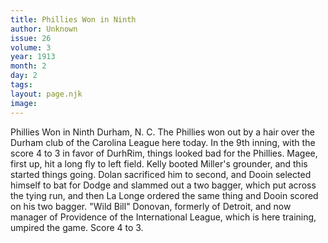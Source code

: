 ```yaml
---
title: Phillies Won in Ninth
author: Unknown
issue: 26
volume: 3
year: 1913
month: 2
day: 2
tags:
layout: page.njk
image:
---
```

Phillies Won in Ninth      Durham, N. C.   The Phillies won out by a hair over the Durham club of the Carolina League here today. In the 9th inning, with the score 4 to 3 in favor of DurhRim, things looked bad for the Phillies. Magee, first up, hit a long fly to left field. Kelly booted Miller's grounder, and this started things going. Dolan sacrificed him to second, and Dooin selected himself to bat for Dodge and slammed out a two bagger, which put across the tying run, and then La Longe ordered the same thing and Dooin scored on his two bagger.   "Wild Bill" Donovan, formerly of Detroit, and now manager of Providence of the International League, which is here training, umpired the game. Score 4 to 3.




